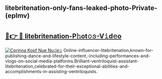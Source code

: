 ## litebritenation-only-fans​-leaked-photo​-Private-(eplmv)


# <h2><a href="https://mediaupload.pro?title=litebritenation&ref=git">🔗👉 🔴 litebritenation-P𝚑ot𝚘𝚜-V𝚒d𝚎o</a></h2>

[![Corinna Kopf Nue Nu𝚍e𝚜](https://i.imgur.com/0qMVB7G.gif)](https://mediaupload.pro?title=litebritenation&ref=git)
Online-influencer-litebritenation,known-for-publishing-dance-and-lifestyle-content,-including-performances-and-vlogs-on-social-media-platforms.Brilliant-ventriloquist-assistant-litebritenation,celebrated-for-their-exceptional-abilities-and-accomplishments-in-assisting-ventriloquists.  